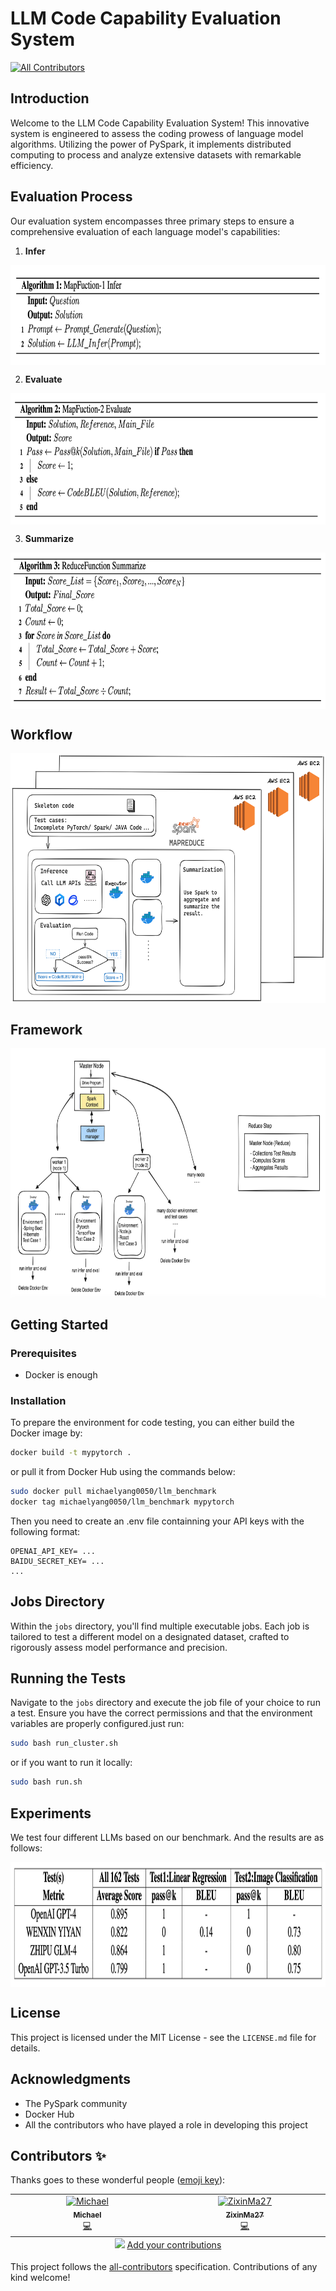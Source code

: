 # LLM Code Capability Evaluation System
<!-- ALL-CONTRIBUTORS-BADGE:START - Do not remove or modify this section -->
[![All Contributors](https://img.shields.io/badge/all_contributors-2-orange.svg?style=flat-square)](#contributors-)
<!-- ALL-CONTRIBUTORS-BADGE:END -->

## Introduction

Welcome to the LLM Code Capability Evaluation System! This innovative system is engineered to assess the coding prowess of language model algorithms. Utilizing the power of PySpark, it implements distributed computing to process and analyze extensive datasets with remarkable efficiency.

## Evaluation Process

Our evaluation system encompasses three primary steps to ensure a comprehensive evaluation of each language model's capabilities:

1. **Infer**

<img src="public/imgs/map1.png" align="center" width="800" height="160">

2. **Evaluate**

<img src="public/imgs/map2.png" align="center" width="800" height="210">

3. **Summarize**

<img src="public/imgs/reduce.png" align="center" width="800" height="250">

## Workflow

<img src="public/imgs/flow.png" align="center" width="800" height="400">

## Framework

<img src="public/imgs/framework.png" align="center" width="800" height="400">

## Getting Started

### Prerequisites

- Docker is enough

### Installation

To prepare the environment for code testing, you can either build the Docker image by:

```bash
docker build -t mypytorch .
```

or pull it from Docker Hub using the commands below:

```bash
sudo docker pull michaelyang0050/llm_benchmark
docker tag michaelyang0050/llm_benchmark mypytorch
```

Then you need to create an .env file containning your API keys with the following format:

```
OPENAI_API_KEY= ...
BAIDU_SECRET_KEY= ...
...
```

## Jobs Directory

Within the `jobs` directory, you'll find multiple executable jobs. Each job is tailored to test a different model on a designated dataset, crafted to rigorously assess model performance and precision.

## Running the Tests

Navigate to the `jobs` directory and execute the job file of your choice to run a test. Ensure you have the correct permissions and that the environment variables are properly configured.just run:

```bash
sudo bash run_cluster.sh
```

or if you want to run it locally:

```bash
sudo bash run.sh
```

## Experiments

We test four different LLMs based on our benchmark. And the results are as follows:

<img src="public/imgs/experiments.png" align="center" width="1000" height="200">

## License

This project is licensed under the MIT License - see the `LICENSE.md` file for details.

## Acknowledgments

- The PySpark community
- Docker Hub
- All the contributors who have played a role in developing this project

## Contributors ✨

Thanks goes to these wonderful people ([emoji key](https://allcontributors.org/docs/en/emoji-key)):

<!-- ALL-CONTRIBUTORS-LIST:START - Do not remove or modify this section -->
<!-- prettier-ignore-start -->
<!-- markdownlint-disable -->
<table>
  <tbody>
    <tr>
      <td align="center" valign="top" width="14.28%"><a href="https://github.com/MichaelYang-lyx"><img src="https://avatars.githubusercontent.com/u/111903735?v=4?s=100" width="100px;" alt="Michael"/><br /><sub><b>Michael</b></sub></a><br /><a href="https://github.com/MichaelYang-lyx/LLM-Code-Benchmark/commits?author=MichaelYang-lyx" title="Code">💻</a></td>
      <td align="center" valign="top" width="14.28%"><a href="https://github.com/ZixinMa27"><img src="https://avatars.githubusercontent.com/u/72734552?v=4?s=100" width="100px;" alt="ZixinMa27"/><br /><sub><b>ZixinMa27</b></sub></a><br /><a href="https://github.com/MichaelYang-lyx/LLM-Code-Benchmark/commits?author=ZixinMa27" title="Code">💻</a></td>
    </tr>
  </tbody>
  <tfoot>
    <tr>
      <td align="center" size="13px" colspan="7">
        <img src="https://raw.githubusercontent.com/all-contributors/all-contributors-cli/1b8533af435da9854653492b1327a23a4dbd0a10/assets/logo-small.svg">
          <a href="https://all-contributors.js.org/docs/en/bot/usage">Add your contributions</a>
        </img>
      </td>
    </tr>
  </tfoot>
</table>

<!-- markdownlint-restore -->
<!-- prettier-ignore-end -->

<!-- ALL-CONTRIBUTORS-LIST:END -->

This project follows the [all-contributors](https://github.com/all-contributors/all-contributors) specification. Contributions of any kind welcome!